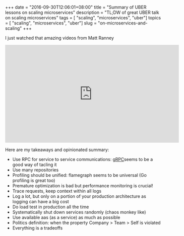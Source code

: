 +++
date = "2016-09-30T12:06:01+08:00"
title = "Summary of UBER lessons on scaling microservices"
description = "TL;DW of great UBER talk on scaling microservices"
tags = [ "scaling", "microservices", "uber"]
topics = [ "scaling", "microservices", "uber"]
slug = "on-microservices-and-scaling"
+++

I just watched that amazing videos from Matt Ranney

<iframe width="560" height="315" src="https://www.youtube.com/embed/kb-m2fasdDY" frameborder="0" allowfullscreen></iframe>

Here are my takeaways and opinionated summary:

* Use RPC for service to service communications: [gRPC](http://www.grpc.io/)seems to be a good way of tacling it
* Use many repositories
* Profiling should be unified: flamegraph seems to be universal (Go profiling is great too)
* Premature optimization is bad but performance monitoring is crucial!
* Trace requests, keep context within all logs
* Log a lot, but only on a portion of your production architecture as logging can have a big cost
* Do load test in production all the time
* Systematically shut down services randomly (chaos monkey like)
* Use available aas (as a service) as much as possible
* Politics definition: when the property Company > Team > Self is violated
* Everything is a tradeoffs